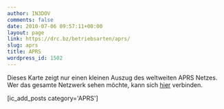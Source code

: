 ```yaml
---
author: IN3DOV
comments: false
date: 2010-07-06 09:57:11+00:00
layout: page
link: https://drc.bz/betriebsarten/aprs/
slug: aprs
title: APRS
wordpress_id: 1502
---
```


Dieses Karte zeigt nur einen kleinen Auszug des weltweiten APRS Netzes. Wer das gesamte Netzwerk sehen möchte, kann sich [hier](http://de.aprs.fi/?lat=46.6500&lng=11.3500&z=10&mt=terrain) verbinden.




	
	
	



[ic_add_posts category='APRS']
